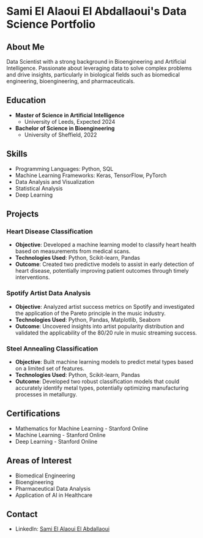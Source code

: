 # Sami El Alaoui El Abdallaoui's Data Science Portfolio

## About Me

Data Scientist with a strong background in Bioengineering and Artificial Intelligence. Passionate about leveraging data to solve complex problems and drive insights, particularly in biological fields such as biomedical engineering, bioengineering, and pharmaceuticals.

## Education

- **Master of Science in Artificial Intelligence**
  - University of Leeds, Expected 2024
- **Bachelor of Science in Bioengineering**
  - University of Sheffield, 2022

## Skills

- Programming Languages: Python, SQL
- Machine Learning Frameworks: Keras, TensorFlow, PyTorch
- Data Analysis and Visualization
- Statistical Analysis
- Deep Learning

## Projects

### Heart Disease Classification

- **Objective**: Developed a machine learning model to classify heart health based on measurements from medical scans.
- **Technologies Used**: Python, Scikit-learn, Pandas
- **Outcome**: Created two predictive models to assist in early detection of heart disease, potentially improving patient outcomes through timely interventions.

### Spotify Artist Data Analysis

- **Objective**: Analyzed artist success metrics on Spotify and investigated the application of the Pareto principle in the music industry.
- **Technologies Used**: Python, Pandas, Matplotlib, Seaborn
- **Outcome**: Uncovered insights into artist popularity distribution and validated the applicability of the 80/20 rule in music streaming success.

### Steel Annealing Classification

- **Objective**: Built machine learning models to predict metal types based on a limited set of features.
- **Technologies Used**: Python, Scikit-learn, Pandas
- **Outcome**: Developed two robust classification models that could accurately identify metal types, potentially optimizing manufacturing processes in metallurgy.

## Certifications

- Mathematics for Machine Learning - Stanford Online
- Machine Learning - Stanford Online
- Deep Learning - Stanford Online

## Areas of Interest

- Biomedical Engineering
- Bioengineering
- Pharmaceutical Data Analysis
- Application of AI in Healthcare

## Contact

- LinkedIn: [Sami El Alaoui El Abdallaoui](https://www.linkedin.com/in/sami-el-alaoui-el-abdallaoui-863971241/)
